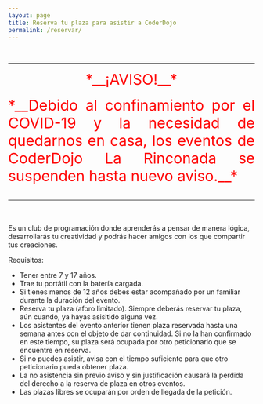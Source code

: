 ```yaml
---
layout: page
title: Reserva tu plaza para asistir a CoderDojo
permalink: /reservar/
---
```


<!--### Nuestro próximo evento será el--> 

<br>

***

<span style="display:block;text-align:center;font-size:30px;color:red;">
*__¡AVISO!__*</span><br><span style="display:block;text-align:justify;font-size:30px;color:red;">*__Debido al confinamiento por el COVID-19 y la necesidad de quedarnos en casa, los eventos de CoderDojo La Rinconada se suspenden hasta nuevo aviso.__*</span>
<br>

***

<!--{% include calendario.html %}-->

<br><br>
  Es un club de programación donde aprenderás a pensar de manera lógica, desarrollarás tu creatividad y podrás hacer amigos con los que compartir tus creaciones.

Requisitos: 

  * Tener entre 7 y 17 años.
  * Trae tu portátil con la batería cargada.
  * Si tienes menos de 12 años debes estar acompañado por un familiar durante la duración del evento.
  * Reserva tu plaza (aforo limitado). Siempre deberás reservar tu plaza, aún cuando, ya hayas asisitido alguna vez.
  * Los asistentes del evento anterior tienen plaza reservada hasta una semana antes con el objeto de dar continuidad. Si no la han confirmado en este tiempo, su plaza será ocupada por otro peticionario que se encuentre en reserva.
  * Si no puedes asistir, avisa con el tiempo suficiente para que otro peticionario pueda obtener plaza.
  * La no asistencia sin previo aviso y sin justificación causará la perdida del derecho a la reserva de plaza en otros eventos.
  * Las plazas libres se ocuparán por orden de llegada de la petición.



<!--Reserva tu plaza [aquí](https://zen.coderdojo.com/dojos/es/san-jose-de-la-rinconada/la-rinconada-sevilla)-->

 
